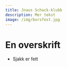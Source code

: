 ```yaml
---
title: Jnaus Schack-klubb
description: Mer tekst
image: /img/borsfest.jpg
---
```


# En overskrift

- Sjakk er fett
